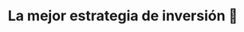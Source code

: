 ---
title: La mejor estrategia de inversión 🤩
description: Cada estrategia tiene sus ventajas y desventajas, y no hay una que aplique para todos. La estrategia a elegir depende de tus objetivos, ingresos y horizonte de inversión.
published_at: 2021-01-07
external_url: https://newsletter.perrodinero.blog/issues/la-mejor-estrategia-de-inversion-684926
---